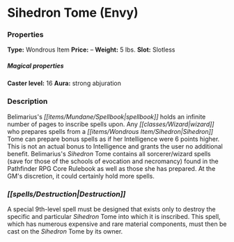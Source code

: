 ﻿---
Title: "Sihedron Tome (Envy)"
Type: "Wondrous Item"
Price: "–"
Weight: "5 lbs."
Slot: "Slotless"
Caster level: "16"
Aura: "strong abjuration"
Description: |
  "Belimarius's spellbook holds an infinite number of pages to inscribe spells upon. Any wizard who prepares spells from a _Sihedron Tome_ can prepare bonus spells as if her Intelligence were 6 points higher. This is not an actual bonus to Intelligence and grants the user no additional benefit. Belimarius's _Sihedron Tome_ contains all sorcerer/wizard spells (save for those of the schools of evocation and necromancy) found in the _Pathfinder RPG Core Rulebook_ as well as those she has prepared. At the GM's discretion, it could certainly hold more spells."
Destruction: |
  "A special 9th-level spell must be designed that exists only to destroy the specific and particular Sihedron Tome into which it is inscribed. This spell, which has numerous expensive and rare material components, must then be cast on the _Sihedron Tome_ by its owner."
Sources: "['Pathfinder #137: The City Outside of Time']"
---

# Sihedron Tome (Envy)

### Properties

**Type:** Wondrous Item **Price:** – **Weight:** 5 lbs. **Slot:** Slotless

##### Magical properties

**Caster level:** 16 **Aura:** strong abjuration

### Description

Belimarius's _[[items/Mundane/Spellbook|spellbook]]_ holds an infinite number of pages to inscribe spells upon. Any _[[classes/Wizard|wizard]]_ who prepares spells from a _[[items/Wondrous Item/Sihedron|Sihedron]]_ Tome can prepare bonus spells as if her Intelligence were 6 points higher. This is not an actual bonus to Intelligence and grants the user no additional benefit. Belimarius's _Sihedron_ Tome contains all sorcerer/wizard spells (save for those of the schools of evocation and necromancy) found in the Pathfinder RPG Core Rulebook as well as those she has prepared. At the GM's discretion, it could certainly hold more spells.

### _[[spells/Destruction|Destruction]]_

A special 9th-level spell must be designed that exists only to destroy the specific and particular _Sihedron_ Tome into which it is inscribed. This spell, which has numerous expensive and rare material components, must then be cast on the _Sihedron_ Tome by its owner.


